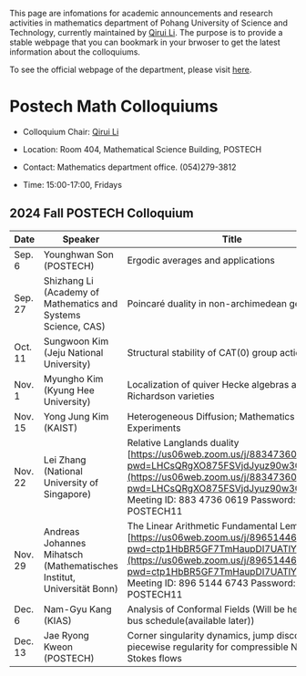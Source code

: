 [](index.html)

This page are infomations for academic announcements and research activities in mathematics department of Pohang University of Science and Technology, currently maintained by [Qirui Li](http://qirui.li). The purpose is to provide a stable webpage that you can bookmark in your brwoser to get the latest information about the colloquiums.

To see the official webpage of the department, please visit [here](http://math.postech.ac.kr/).


# Postech Math Colloquiums

- Colloquium Chair: [Qirui Li](http://qirui.li) 

- Location: Room 404, Mathematical Science Building, POSTECH

- Contact: Mathematics department office. (054)279-3812

- Time: 15:00-17:00, Fridays


## 2024 Fall POSTECH Colloquium
| Date       | Speaker                         | Title                                                                 |
|------------|---------------------------------|-----------------------------------------------------------------------|
| Sep. 6     | Younghwan Son (POSTECH)         | Ergodic averages and applications                                    |
| Sep. 27    | Shizhang Li (Academy of Mathematics and Systems Science, CAS) | Poincaré duality in non-archimedean geometry                           |
| Oct. 11    | Sungwoon Kim (Jeju National University) | Structural stability of CAT(0) group actions                          |
| Nov. 1     | Myungho Kim (Kyung Hee University) | Localization of quiver Hecke algebras and open Richardson varieties   |
| Nov. 15    | Yong Jung Kim (KAIST)           | Heterogeneous Diffusion; Mathematics in Experiments                   |
| Nov. 22    | Lei Zhang (National University of Singapore) | Relative Langlands duality [https://us06web.zoom.us/j/88347360619?pwd=LHCsQRgXO875FSVjdJyuz90w3GiApQ.1](https://us06web.zoom.us/j/88347360619?pwd=LHCsQRgXO875FSVjdJyuz90w3GiApQ.1); Meeting ID: 883 4736 0619 Password: POSTECH11                                           |
| Nov. 29    | Andreas Johannes Mihatsch (Mathematisches Institut, Universität Bonn) | The Linear Arithmetic Fundamental Lemma [https://us06web.zoom.us/j/89651446743?pwd=ctp1HbBR5GF7TmHaupDI7UATlYxgYZ.1](https://us06web.zoom.us/j/89651446743?pwd=ctp1HbBR5GF7TmHaupDI7UATlYxgYZ.1) Meeting ID: 896 5144 6743 Password: POSTECH11                              |
| Dec. 6     | Nam-Gyu Kang (KIAS)             | Analysis of Conformal Fields  (Will be held at iBS, bus schedule(available later))                                        |
| Dec. 13    | Jae Ryong Kweon (POSTECH)       | Corner singularity dynamics, jump discontinuity, piecewise regularity for compressible Navier-Stokes flows |

